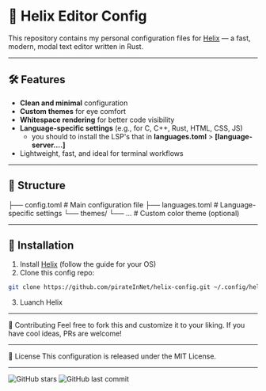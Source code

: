 # 🧠 Helix Editor Config

This repository contains my personal configuration files for [Helix](https://helix-editor.com/) — a fast, modern, modal text editor written in Rust.
***
## 🛠️ Features

- **Clean and minimal** configuration
- **Custom themes** for eye comfort
- **Whitespace rendering** for better code visibility
- **Language-specific settings** (e.g., for C, C++, Rust, HTML, CSS, JS)
	- you should to install the LSP's that in **languages.toml** > **[language-server....]**
- Lightweight, fast, and ideal for terminal workflows
***
## 📁 Structure
├── config.toml # Main configuration file
├── languages.toml # Language-specific settings
└── themes/
	└── ... # Custom color theme (optional)
***
## 🚀 Installation

1. Install [Helix](https://helix-editor.com/download) (follow the guide for your OS)
2. Clone this config repo:
```bash
git clone https://github.com/pirateInNet/helix-config.git ~/.config/helix
```
3. Luanch Helix

***
🤝 Contributing
Feel free to fork this and customize it to your liking. If you have cool ideas, PRs are welcome!

***
📜 License
This configuration is released under the MIT License.

***
![GitHub stars](https://img.shields.io/github/stars/pirateInNet/helix-config?style=flat-square)
![GitHub last commit](https://img.shields.io/github/last-commit/pirateInNet/helix-config?style=flat-square)
